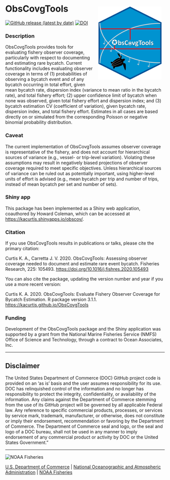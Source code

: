 <!-- README.md is generated from README.Rmd. Please edit that file -->

# ObsCovgTools <img src="logo.png" width="200" height="231" align="right" style="padding: 10px"/>

<!-- badges: start -->

[![GitHub release (latest by
date)](https://img.shields.io/github/v/release/kacurtis/ObsCovgTools)](https://github.com/kacurtis/ObsCovgTools/releases)
[![DOI](https://zenodo.org/badge/DOI/10.5281/zenodo.3603464.svg)](https://doi.org/10.5281/zenodo.3603464)
<!-- badges: end -->

### Description

ObsCovgTools provides tools for evaluating fishery observer coverage,
particularly with respect to documenting and estimating rare bycatch.
Current functionality includes evaluating observer coverage in terms of
(1) probabilities of observing a bycatch event and of any bycatch
occurring in total effort, given mean bycatch rate, dispersion index
(variance to mean ratio in the bycatch rate), and total fishery effort;
(2) upper confidence limit of bycatch when none was observed, given
total fishery effort and dispersion index; and (3) bycatch estimation CV
(coefficient of variation), given bycatch rate, dispersion index, and
total fishery effort. Estimates in all cases are based directly on or
simulated from the corresponding Poisson or negative binomial
probability distribution.

### Caveat

The current implementation of ObsCovgTools assumes observer coverage is
representative of the fishery, and does not account for hierarchical
sources of variance (e.g., vessel- or trip-level variation). Violating
these assumptions may result in negatively biased projections of
observer coverage required to meet specific objectives. Unless
hierarchical sources of variance can be ruled out as potentially
important, using higher-level units of effort is advised (e.g., mean
bycatch per trip and number of trips, instead of mean bycatch per set
and number of sets).

### Shiny app

This package has been implemented as a Shiny web application, coauthored
by Howard Coleman, which can be accessed at
<https://kacurtis.shinyapps.io/obscov/>.

### Citation

If you use ObsCovgTools results in publications or talks, please cite
the primary citation:

Curtis K. A., Carretta J. V. 2020. ObsCovgTools: Assessing observer
coverage needed to document and estimate rare event bycatch. Fisheries
Research, 225: 105493. <https://doi.org/10.1016/j.fishres.2020.105493>

You can also cite the package, updating the version number and year if
you use a more recent version:

Curtis K. A. 2020. ObsCovgTools: Evaluate Fishery Observer Coverage for
Bycatch Estimation. R package version 3.1.1.
<https://kacurtis.github.io/ObsCovgTools>

### Funding

Development of the ObsCovgTools package and the Shiny application was
supported by a grant from the National Marine Fisheries Service (NMFS)
Office of Science and Technology, through a contract to Ocean
Associates, Inc. 

<!-- Do not edit below. This adds the Disclaimer and NMFS footer. -->

------------------------------------------------------------------------

## Disclaimer

The United States Department of Commerce (DOC) GitHub project code is
provided on an ‘as is’ basis and the user assumes responsibility for its
use. DOC has relinquished control of the information and no longer has
responsibility to protect the integrity, confidentiality, or
availability of the information. Any claims against the Department of
Commerce stemming from the use of its GitHub project will be governed by
all applicable Federal law. Any reference to specific commercial
products, processes, or services by service mark, trademark,
manufacturer, or otherwise, does not constitute or imply their
endorsement, recommendation or favoring by the Department of Commerce.
The Department of Commerce seal and logo, or the seal and logo of a DOC
bureau, shall not be used in any manner to imply endorsement of any
commercial product or activity by DOC or the United States Government.”

------------------------------------------------------------------------

<img src="https://raw.githubusercontent.com/nmfs-general-modeling-tools/nmfspalette/main/man/figures/noaa-fisheries-rgb-2line-horizontal-small.png" width="200" style="height: 75px !important;"  alt="NOAA Fisheries">

[U.S. Department of Commerce](https://www.commerce.gov/) \| [National
Oceanographic and Atmospheric Administration](https://www.noaa.gov) \|
[NOAA Fisheries](https://www.fisheries.noaa.gov/)
